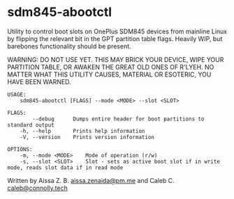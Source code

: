 # sdm845-abootctl
Utility to control boot slots on OnePlus SDM845 devices from mainline Linux by flipping the relevant bit in the GPT partition table flags. Heavily WIP, but barebones functionality should be present.

WARNING: DO NOT USE YET. THIS MAY BRICK YOUR DEVICE, WIPE YOUR PARTITION TABLE, OR AWAKEN THE GREAT OLD ONES OF R'LYEH. NO MATTER WHAT THIS UTILITY CAUSES, MATERIAL OR ESOTERIC, YOU HAVE BEEN WARNED.
```
USAGE:
    sdm845-abootctl [FLAGS] --mode <MODE> --slot <SLOT>

FLAGS:
        --debug      Dumps entire header for boot partitions to standard output
    -h, --help       Prints help information
    -V, --version    Prints version information

OPTIONS:
    -m, --mode <MODE>    Mode of operation (r/w)
    -s, --slot <SLOT>    Slot - sets as active boot slot if in write mode, reads slot data if in read mode
```
Written by Aissa Z. B. <aissa.zenaida@pm.me> and Caleb C. <caleb@connolly.tech>
